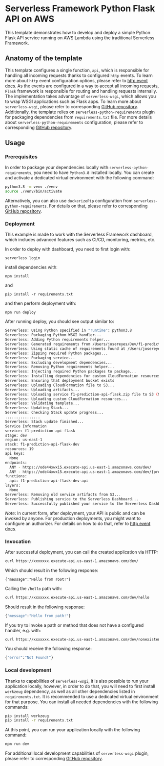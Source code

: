 <!--
title: 'Serverless Framework Python Flask API on AWS'
description: 'This template demonstrates how to develop and deploy a simple Python Flask API running on AWS Lambda using the traditional Serverless Framework.'
layout: Doc
framework: v2
platform: AWS
language: Python
priority: 2
authorLink: 'https://github.com/serverless'
authorName: 'Serverless, inc.'
authorAvatar: 'https://avatars1.githubusercontent.com/u/13742415?s=200&v=4'
-->

# Serverless Framework Python Flask API on AWS

This template demonstrates how to develop and deploy a simple Python Flask API service running on AWS Lambda using the traditional Serverless Framework.


## Anatomy of the template

This template configures a single function, `api`, which is responsible for handling all incoming requests thanks to configured `http` events. To learn more about `http` event configuration options, please refer to [http event docs](https://www.serverless.com/framework/docs/providers/aws/events/apigateway/). As the events are configured in a way to accept all incoming requests, `Flask` framework is responsible for routing and handling requests internally. The implementation takes advantage of `serverless-wsgi`, which allows you to wrap WSGI applications such as Flask apps. To learn more about `serverless-wsgi`, please refer to corresponding [GitHub repository](https://github.com/logandk/serverless-wsgi). Additionally, the template relies on `serverless-python-requirements` plugin for packaging dependencies from `requirements.txt` file. For more details about `serverless-python-requirements` configuration, please refer to corresponding [GitHub repository](https://github.com/UnitedIncome/serverless-python-requirements).

## Usage

### Prerequisites

In order to package your dependencies locally with `serverless-python-requirements`, you need to have `Python3.8` installed locally. You can create and activate a dedicated virtual environment with the following command:

```bash
python3.8 -m venv ./venv
source ./venv/bin/activate
```

Alternatively, you can also use `dockerizePip` configuration from `serverless-python-requirements`. For details on that, please refer to corresponding [GitHub repository](https://github.com/UnitedIncome/serverless-python-requirements).

### Deployment

This example is made to work with the Serverless Framework dashboard, which includes advanced features such as CI/CD, monitoring, metrics, etc.

In order to deploy with dashboard, you need to first login with:

```
serverless login
```

install dependencies with:

```
npm install
```

and

```
pip install -r requirements.txt
```

and then perform deployment with:

```
npm run deploy
```

After running deploy, you should see output similar to:

```bash
Serverless: Using Python specified in "runtime": python3.8
Serverless: Packaging Python WSGI handler...
Serverless: Adding Python requirements helper...
Serverless: Generated requirements from /Users/josereyes/Dev/f1-predictor/flask-api/requirements.txt in /Users/josereyes/Dev/f1-predictor/flask-api/.serverless/requirements.txt...
Serverless: Using static cache of requirements found at /Users/josereyes/Dev/f1-predictor/flask-api/cache/e882a88d07923194e23fa7c074653bb057866fff3406e1360574a79426a318e7_x86_64_slspyc ...
Serverless: Zipping required Python packages...
Serverless: Packaging service...
Serverless: Excluding development dependencies...
Serverless: Removing Python requirements helper...
Serverless: Injecting required Python packages to package...
Serverless: Installing dependencies for custom CloudFormation resources...
Serverless: Ensuring that deployment bucket exists
Serverless: Uploading CloudFormation file to S3...
Serverless: Uploading artifacts...
Serverless: Uploading service f1-prediction-api-flask.zip file to S3 (93.37 MB)...
Serverless: Uploading custom CloudFormation resources...
Serverless: Validating template...
Serverless: Updating Stack...
Serverless: Checking Stack update progress...
................
Serverless: Stack update finished...
Service Information
service: f1-prediction-api-flask
stage: dev
region: us-east-1
stack: f1-prediction-api-flask-dev
resources: 19
api keys:
  None
endpoints:
  ANY - https://ode44xwx15.execute-api.us-east-1.amazonaws.com/dev/
  ANY - https://ode44xwx15.execute-api.us-east-1.amazonaws.com/dev/{proxy+}
functions:
  api: f1-prediction-api-flask-dev-api
layers:
  None
Serverless: Removing old service artifacts from S3...
Serverless: Publishing service to the Serverless Dashboard...
Serverless: Successfully published your service to the Serverless Dashboard: https://app.serverless.com/jaeyow/apps/f1-predictor/f1-prediction-api-flask/dev/us-east-1
```

_Note_: In current form, after deployment, your API is public and can be invoked by anyone. For production deployments, you might want to configure an authorizer. For details on how to do that, refer to [http event docs](https://www.serverless.com/framework/docs/providers/aws/events/apigateway/).

### Invocation

After successful deployment, you can call the created application via HTTP:

```bash
curl https://xxxxxxx.execute-api.us-east-1.amazonaws.com/dev/
```

Which should result in the following response:

```
{"message":"Hello from root!"}
```

Calling the `/hello` path with:

```bash
curl https://xxxxxxx.execute-api.us-east-1.amazonaws.com/dev/hello
```

Should result in the following response:

```bash
{"message":"Hello from path!"}
```

If you try to invoke a path or method that does not have a configured handler, e.g. with:

```bash
curl https://xxxxxxx.execute-api.us-east-1.amazonaws.com/dev/nonexistent
```

You should receive the following response:

```bash
{"error":"Not Found!"}
```

### Local development

Thanks to capabilities of `serverless-wsgi`, it is also possible to run your application locally, however, in order to do that, you will need to first install `werkzeug` dependency, as well as all other dependencies listed in `requirements.txt`. It is recommended to use a dedicated virtual environment for that purpose. You can install all needed dependencies with the following commands:

```bash
pip install werkzeug
pip install -r requirements.txt
```

At this point, you can run your application locally with the following command:

```bash
npm run dev
```

For additional local development capabilities of `serverless-wsgi` plugin, please refer to corresponding [GitHub repository](https://github.com/logandk/serverless-wsgi).
